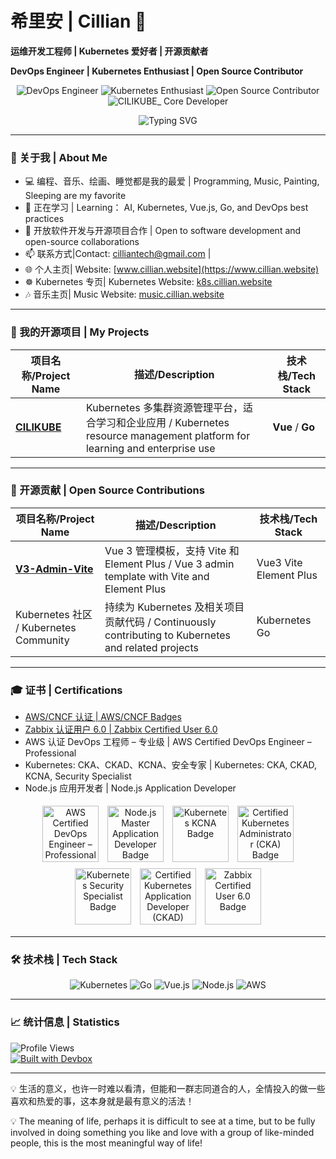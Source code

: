 # 希里安 | Cillian 🌟  
**运维开发工程师 | Kubernetes 爱好者 | 开源贡献者**

**DevOps Engineer | Kubernetes Enthusiast | Open Source Contributor**

<p align="center">
  <img src="https://img.shields.io/badge/DevOps-Engineer-4FC08D?style=flat-square&logo=devops&logoColor=white" alt="DevOps Engineer" />
  <img src="https://img.shields.io/badge/Kubernetes-Enthusiast-326CE5?style=flat-square&logo=kubernetes&logoColor=white" alt="Kubernetes Enthusiast" />
  <img src="https://img.shields.io/badge/Open%20Source-Contributor-FF5722?style=flat-square&logo=open-source-initiative&logoColor=white" alt="Open Source Contributor" />
  <img src="https://img.shields.io/badge/CILIKUBE_-Core%20Developer-%23FFD700?style=flat&logo=kubernetes&labelColor=black" alt="CILIKUBE_ Core Developer" />
</p>
<p align="center">
  <img src="https://readme-typing-svg.herokuapp.com?font=Fira+Code&size=30&pause=500&color=326CE5&center=true&vCenter=true&width=800&lines=DevOps+Engineer;Kubernetes+Enthusiast;Open+Source+Contributor" alt="Typing SVG" />
</p>

---

### 👋 关于我 | About Me  
- 💻 编程、音乐、绘画、睡觉都是我的最爱 | Programming, Music, Painting, Sleeping are my favorite 
- 🌱 正在学习 | Learning： AI, Kubernetes, Vue.js, Go, and DevOps best practices
- 💼 开放软件开发与开源项目合作 | Open to software development and open-source collaborations
- 📫 联系方式|Contact: [cilliantech@gmail.com](mailto:cilliantech@gmail.com) | 
- 🌐 个人主页| Website: [www.cillian.website](https://www.cillian.website)  
- ☸️ Kubernetes 专页| Kubernetes Website: [k8s.cillian.website](https://k8s.cillian.website)
- 🎶 音乐主页| Music Website: [music.cillian.website](https://music.cillian.website)

---

### 🚀 我的开源项目 | My Projects 

| 项目名称/Project Name | 描述/Description | 技术栈/Tech Stack |
| --------------------- | --------------- | ---------------- |
| [**CILIKUBE**](https://github.com/ciliverse/cilikube) | Kubernetes 多集群资源管理平台，适合学习和企业应用 / Kubernetes resource management platform for learning and enterprise use | **Vue** / **Go** |

---

### 👥 开源贡献 | Open Source Contributions  

| 项目名称/Project Name | 描述/Description | 技术栈/Tech Stack |
| --------------------- | --------------- | ---------------- |
| [**V3-Admin-Vite**](https://github.com/un-pany/v3-admin-vite) | Vue 3 管理模板，支持 Vite 和 Element Plus / Vue 3 admin template with Vite and Element Plus | Vue3 Vite Element Plus |
| Kubernetes 社区 / Kubernetes Community | 持续为 Kubernetes 及相关项目贡献代码 / Continuously contributing to Kubernetes and related projects | Kubernetes Go |
---

### 🎓 证书 | Certifications  
- [AWS/CNCF 认证 | AWS/CNCF Badges](https://www.credly.com/users/cilliantech/badges)
- [Zabbix 认证用户 6.0 | Zabbix Certified User 6.0](https://www.zabbix.com/certificate/?firstname=Xuerui&lastname=Zhang&certificate=CU-2306-014)
- AWS 认证 DevOps 工程师 – 专业级 | AWS Certified DevOps Engineer – Professional
- Kubernetes: CKA、CKAD、KCNA、安全专家 | Kubernetes: CKA, CKAD, KCNA, Security Specialist
- Node.js 应用开发者 | Node.js  Application Developer

<p align="center">
  <img src="https://images.credly.com/size/110x110/images/bd31ef42-d460-493e-8503-39592aaf0458/image.png" alt="AWS Certified DevOps Engineer – Professional Badge" width="90" height="90" style="margin: 5px;" />
  <img src="https://images.credly.com/size/110x110/images/8ee45313-716a-4142-a9da-30adaaea0c12/Training_Badges_Master_Node-AppDev.png" alt="Node.js Master Application Developer Badge" width="90" height="90" style="margin: 5px;" />
  <img src="https://images.credly.com/size/110x110/images/cc8adc83-1dc6-4d57-8e20-22171247e052/blob" alt="Kubernetes KCNA Badge" width="90" height="90" style="margin: 5px;" />
  <img src="https://images.credly.com/size/110x110/images/8b8ed108-e77d-4396-ac59-2504583b9d54/cka_from_cncfsite__281_29.png" alt="Certified Kubernetes Administrator (CKA) Badge" width="90" height="90" style="margin: 5px;" />
  <img src="https://images.credly.com/size/110x110/images/9945dfcb-1cca-4529-85e6-db1be3782210/kubernetes-security-specialist-logo2.png" alt="Kubernetes Security Specialist Badge" width="90" height="90" style="margin: 5px;" />
  <img src="https://images.credly.com/size/110x110/images/f28f1d88-428a-47f6-95b5-7da1dd6c1000/KCNA_badge.png" alt="Certified Kubernetes Application Developer (CKAD) Badge" width="90" height="90" style="margin: 5px;" />
  <img src="https://assets.zabbix.com/img/certificate_validation/certified_user_6_0_certificate.png" alt="Zabbix Certified User 6.0 Badge" width="90" height="90" style="margin: 5px;" />
</p>

---

### 🛠️ 技术栈 | Tech Stack  
<p align="center">
  <img src="https://img.shields.io/badge/Kubernetes-326CE5?style=flat-square&logo=kubernetes&logoColor=white" alt="Kubernetes" />
  <img src="https://img.shields.io/badge/Go-00ADD8?style=flat-square&logo=go&logoColor=white" alt="Go" />
  <img src="https://img.shields.io/badge/Vue.js-4FC08D?style=flat-square&logo=vue.js&logoColor=white" alt="Vue.js" />
  <img src="https://img.shields.io/badge/Node.js-339933?style=flat-square&logo=node.js&logoColor=white" alt="Node.js" />
  <img src="https://img.shields.io/badge/AWS-232F3E?style=flat-square&logo=amazonwebservices&logoColor=goldenrod" alt="AWS" />
 
</p>

---

### 📈 统计信息 | Statistics  
<!-- <p align="center">
  <img src="https://github-readme-activity-graph.vercel.app/graph?username=cilliantech&theme=radical&hide_border=true&area=true" alt="GitHub Activity Timeline" />
</p> -->


![Profile Views](https://komarev.com/ghpvc/?username=cilliantech&style=flat-square&color=blue)  
[![Built with Devbox](https://www.jetify.com/img/devbox/shield_galaxy.svg)](https://www.jetify.com/devbox/docs/contributor-quickstart/)


---

💡 生活的意义，也许一时难以看清，但能和一群志同道合的人，全情投入的做一些喜欢和热爱的事，这本身就是最有意义的活法！ 

💡 The meaning of life, perhaps it is difficult to see at a time, but to be fully involved in doing something you like and love with a group of like-minded people, this is the most meaningful way of life!
